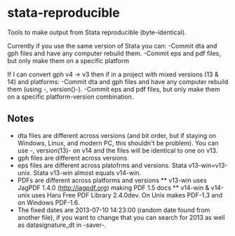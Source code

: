 # stata-reproducible
Tools to make output from Stata reproducible (byte-identical).

Currently if you use the same version of Stata you can:
-Commit dta and gph files and have any computer rebuild them.
-Commit eps and pdf files, but only make them on a specific platform

If I can convert gph v4 -> v3 then if in a project with mixed versions (13 & 14) and platforms:
-Commit dta and gph files and have any computer rebuild them (using -, version()-).
-Commit eps and pdf files, but only make them on a specific platform-version combination.

## Notes
* dta files are different across versions (and bit order, but if staying on Windows, Linux, and modern PC, this shouldn't be problem). You can use -, version(13)- on v14 and the files will be identical to one on v13. 
* gph files are different across versions
* eps files are different across platofrms and versions. Stata v13-win=v13-unix. Stata v13-win almost equals v14-win.
* PDFs are different across platforms and versions
** v13-win uses JagPDF 1.4.0 (http://jagpdf.org) making PDF 1.5 docs
** v14-win & v14-unix uses Haru Free PDF Library 2.4.0dev. On Unix makes PDF-1.3 and on Windows PDF-1.6.
* The fixed dates are 2013-07-10 14:23:00 (random date found from another file), if you want to change that you can search for 2013 as well as datasignature_dt in -saver-.